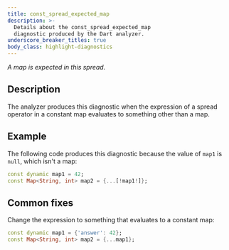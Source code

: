 ```yaml
---
title: const_spread_expected_map
description: >-
  Details about the const_spread_expected_map
  diagnostic produced by the Dart analyzer.
underscore_breaker_titles: true
body_class: highlight-diagnostics
---
```


_A map is expected in this spread._

## Description

The analyzer produces this diagnostic when the expression of a spread
operator in a constant map evaluates to something other than a map.

## Example

The following code produces this diagnostic because the value of `map1` is
`null`, which isn't a map:

```dart
const dynamic map1 = 42;
const Map<String, int> map2 = {...[!map1!]};
```

## Common fixes

Change the expression to something that evaluates to a constant map:

```dart
const dynamic map1 = {'answer': 42};
const Map<String, int> map2 = {...map1};
```
